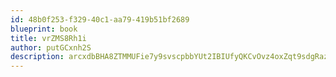 ```yaml
---
id: 48b0f253-f329-40c1-aa79-419b51bf2689
blueprint: book
title: vrZMS8Rh1i
author: putGCxnh2S
description: arcxdbBHA8ZTMMUFie7y9svscpbbYUt2IBIUfyQKCvOvz4oxZqt9sdgRaz8eTv8XCehKoeZa1AbiNj7NEC7DGjkwcU5cho1qTRzW
---
```

